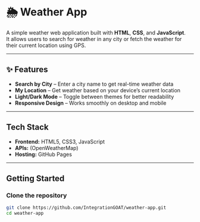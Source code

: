 # 🌦️ Weather App

A simple weather web application built with **HTML**, **CSS**, and **JavaScript**.  
It allows users to search for weather in any city or fetch the weather for their current location using GPS.  

---

## ✨ Features
- **Search by City** – Enter a city name to get real-time weather data  
- **My Location** – Get weather based on your device’s current location  
- **Light/Dark Mode** – Toggle between themes for better readability  
- **Responsive Design** – Works smoothly on desktop and mobile  

---

## Tech Stack
- **Frontend:** HTML5, CSS3, JavaScript  
- **APIs:** (OpenWeatherMap)  
- **Hosting:** GitHub Pages 

---

##  Getting Started

### Clone the repository
```bash
git clone https://github.com/IntegrationGOAT/weather-app.git
cd weather-app
